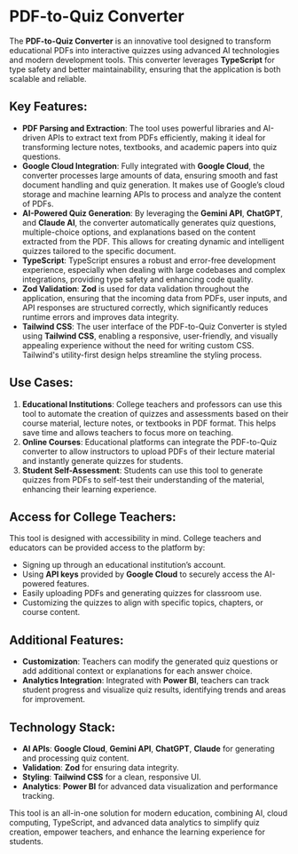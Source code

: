 # PDF-to-Quiz Converter

The **PDF-to-Quiz Converter** is an innovative tool designed to transform educational PDFs into interactive quizzes using advanced AI technologies and modern development tools. This converter leverages **TypeScript** for type safety and better maintainability, ensuring that the application is both scalable and reliable.

## Key Features:
- **PDF Parsing and Extraction**: The tool uses powerful libraries and AI-driven APIs to extract text from PDFs efficiently, making it ideal for transforming lecture notes, textbooks, and academic papers into quiz questions.
- **Google Cloud Integration**: Fully integrated with **Google Cloud**, the converter processes large amounts of data, ensuring smooth and fast document handling and quiz generation. It makes use of Google’s cloud storage and machine learning APIs to process and analyze the content of PDFs.
- **AI-Powered Quiz Generation**: By leveraging the **Gemini API**, **ChatGPT**, and **Claude AI**, the converter automatically generates quiz questions, multiple-choice options, and explanations based on the content extracted from the PDF. This allows for creating dynamic and intelligent quizzes tailored to the specific document.
- **TypeScript**: TypeScript ensures a robust and error-free development experience, especially when dealing with large codebases and complex integrations, providing type safety and enhancing code quality.
- **Zod Validation**: **Zod** is used for data validation throughout the application, ensuring that the incoming data from PDFs, user inputs, and API responses are structured correctly, which significantly reduces runtime errors and improves data integrity.
- **Tailwind CSS**: The user interface of the PDF-to-Quiz Converter is styled using **Tailwind CSS**, enabling a responsive, user-friendly, and visually appealing experience without the need for writing custom CSS. Tailwind's utility-first design helps streamline the styling process.

## Use Cases:
1. **Educational Institutions**: College teachers and professors can use this tool to automate the creation of quizzes and assessments based on their course material, lecture notes, or textbooks in PDF format. This helps save time and allows teachers to focus more on teaching.
2. **Online Courses**: Educational platforms can integrate the PDF-to-Quiz converter to allow instructors to upload PDFs of their lecture material and instantly generate quizzes for students.
3. **Student Self-Assessment**: Students can use this tool to generate quizzes from PDFs to self-test their understanding of the material, enhancing their learning experience.

## Access for College Teachers:
This tool is designed with accessibility in mind. College teachers and educators can be provided access to the platform by:
- Signing up through an educational institution’s account.
- Using **API keys** provided by **Google Cloud** to securely access the AI-powered features.
- Easily uploading PDFs and generating quizzes for classroom use.
- Customizing the quizzes to align with specific topics, chapters, or course content.

## Additional Features:
- **Customization**: Teachers can modify the generated quiz questions or add additional context or explanations for each answer choice.
- **Analytics Integration**: Integrated with **Power BI**, teachers can track student progress and visualize quiz results, identifying trends and areas for improvement.

## Technology Stack:
- **AI APIs**: **Google Cloud**, **Gemini API**, **ChatGPT**, **Claude** for generating and processing quiz content.
- **Validation**: **Zod** for ensuring data integrity.
- **Styling**: **Tailwind CSS** for a clean, responsive UI.
- **Analytics**: **Power BI** for advanced data visualization and performance tracking.

This tool is an all-in-one solution for modern education, combining AI, cloud computing, TypeScript, and advanced data analytics to simplify quiz creation, empower teachers, and enhance the learning experience for students.
